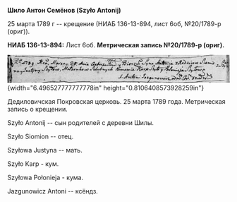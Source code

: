 **Шило Антон Семёнов (Szyło Antonij)**

25 марта 1789 г -- крещение (НИАБ 136-13-894, лист 6об, №20/1789-р
(ориг)).

**НИАБ 136-13-894:** Лист 6об. **Метрическая запись №20/1789-р (ориг).**

![](./media/8ea691bfd3b5c835aecd44cea90c1e6043a04d60.png){width="6.496527777777778in"
height="0.8106408573928259in"}

Дедиловичская Покровская церковь. 25 марта 1789 года. Метрическая запись
о крещении.

Szyło Antonij -- сын родителей с деревни Шилы.

Szyło Siomion -- отец.

Szyłowa Justyna -- мать.

Szyło Karp - кум.

Szyłowa Połonieja - кума.

Jazgunowicz Antoni -- ксёндз.
